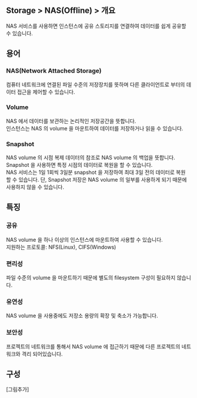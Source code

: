 ## Storage > NAS(Offline) > 개요

NAS 서비스를 사용하면 인스턴스에 공유 스토리지를 연결하여 데이터를 쉽게 공유할 수 있습니다.

## 용어

### NAS(Network Attached Storage)

컴퓨터 네트워크에 연결된 파일 수준의 저장장치를 뜻하며 다른 클라이언트로 부터의 데이터 접근을 제어할 수 있습니다.

### Volume

NAS 에서 데이터를 보관하는 논리적인 저장공간을 뜻합니다.  
인스턴스는 NAS 의 volume 을 마운트하여 데이터를 저장하거나 읽을 수 있습니다.

### Snapshot

NAS volume 의 시점 복제 데이터의 참조로 NAS volume 의 백업을 뜻합니다.  
Snapshot 을 사용하면 특정 시점의 데이터로 복원을 할 수 있습니다.  
NAS 서비스는 1일 1회씩 3일분 snapshot 을 저장하여 최대 3일 전의 데이터로 복원 할 수 있습니다.
단, Snapshot 저장은 NAS volume 의 일부를 사용하게 되기 때문에 사용하지 않을 수 있습니다.


## 특징

### 공유

NAS volume 을 하나 이상의 인스턴스에 마운트하여 사용할 수 있습니다.  
지원하는 프로토콜: NFS(Linux), CIFS(Windows)  

### 편리성

파일 수준의 volume 을 마운트하기 때문에 별도의 filesystem 구성이 필요하지 않습니다.

### 유연성

NAS volume 을 사용중에도 저장소 용량의 확장 및 축소가 가능합니다.

### 보안성  

프로젝트의 네트워크를 통해서 NAS volume 에 접근하기 때문에 다른 프로젝트의 네트워크와 격리 되어있습니다.

## 구성
[그림추가]
